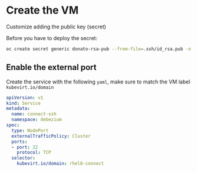 # Create the VM

Customize adding the public key (secret)

Before you have to deploy the secret:

```sh
oc create secret generic donato-rsa-pub --from-file=.ssh/id_rsa.pub -n debezium
```

## Enable the external port

Create the service with the following `yaml`, make sure to match the VM label `kubevirt.io/domain`

```yaml
apiVersion: v1
kind: Service
metadata:
  name: connect-ssh
  namespace: debezium
spec:
  type: NodePort
  externalTrafficPolicy: Cluster
  ports:
  - port: 22
    protocol: TCP
  selector:
    kubevirt.io/domain: rhel8-connect
```